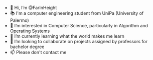 - 👋 Hi, I’m @FarInHeight
- 📚 I'm a computer engineering student from UniPa (University of Palermo)
- 👀 I’m interested in Computer Science, particularly in Algorithm and Operating Systems
- 🌱 I’m currently learning what the world makes me learn
- 💞️ I’m looking to collaborate on projects assigned by professors for bachelor degree
- 📫 Please don't contact me

<!---
FarInHeight/FarInHeight is a ✨ special ✨ repository because its `README.md` (this file) appears on your GitHub profile.
You can click the Preview link to take a look at your changes.
--->
